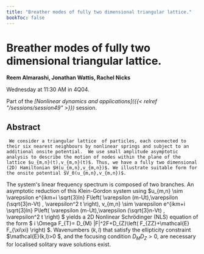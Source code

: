 ```yaml
---
title: "Breather modes of fully two dimensional triangular lattice."
bookToc: false
---
```


# Breather modes of fully two dimensional triangular lattice.

**Reem Almarashi, Jonathan Wattis, Rachel Nicks**

Wednesday at 11:30 AM in 4Q04.

Part of the *[Nonlinear dynamics and applications]({{< relref "/sessions/session49" >}})* session.

## Abstract

	 We consider a triangular lattice  of particles, each connected to their six nearest neighbours by nonlinear springs and subject to an additional onsite potential.  We use small amplitude asymptotic analysis to describe the motion of nodes within the plane of the lattice $u_{m,n}(t),v_{m,n}(t)$. Thus, we have a fully two dimensional (2D) Hamiltonian $H(u_{m,n},v_{m,n})$. We illustrate suitable form for the onsite potential $V_0(u_{m,n},v_{m,n})$.    
The system's linear frequency spectrum is composed of two branches.  An asymptotic reduction of this Klein-Gordon system using $u_{m,n} \sim \varepsilon e^{ikm+i \sqrt{3}ln} F\left( \varepsilon (m-Ut),\varepsilon (\sqrt{3}n-Vt) , \varepsilon^2 t \right), v_{m,n} \sim \varepsilon e^{ikm+i \sqrt{3}ln} P\left( \varepsilon (m-Ut),\varepsilon (\sqrt{3}n-Vt) , \varepsilon^2 t \right) $  yields   a 2D  Nonlinear Schrödinger (NLS) equation of the form $ i \Omega  F_{T}= D_{M} |F|^2F+D_{Z}\left( F_{ZZ}+\mathcal{E} F_{\xi\xi} \right) $.  Wavenumbers $(k,l)$ that satisfy the ellipticity constraint $\mathcal{E}(k,l)>0 $, and  the focusing condition $D_{M}D_{Z}>0$, are necessary for localised  solitary wave solutions exist.



